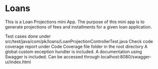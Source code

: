 # Loans
This is a Loan Projections mini App. The purpose of this mini app is to generate projections of fees and installments for a given loan application.

Test cases done under src/test/java/com/pk/loans/LoanProjectionControllerTest.java
Check code coverage report under Code Coverage file folder in the root directory 
A global custom exception hundler is included.
A documentation using Swagger is included. Can be accessed through localhost:8080/swagger-ui/index.html

